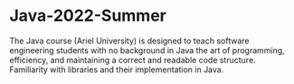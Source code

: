 # Java-2022-Summer
The Java course (Ariel University) is designed to teach software engineering students with no background in Java the art of programming, efficiency, and maintaining a correct and readable code structure. Familiarity with libraries and their implementation in Java.
